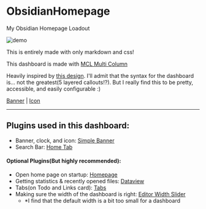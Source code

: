 # ObsidianHomepage
My Obsidian Homepage Loadout

![demo](DemoVideo.gif)

This is entirely made with only markdown and css!

This dashboard is made with [MCL Multi Column](https://github.com/efemkay/obsidian-modular-css-layout)

Heavily inspired by [this design](https://www.reddit.com/r/ObsidianMD/comments/1mk3vas/how_to_achieve_this_layout_made_some_progress_but/).
I'll admit that the syntax for the dashboard is... not the greatest(5 layered callouts!?). But I really find this to be pretty, accessible, and easily configurable :)

[Banner](https://i.pinimg.com/1200x/50/df/2a/50df2a87e9383eb90312eb202eee169b.jpg) | [Icon](https://i.bobopic.com/small/89300338.jpg)

***

## Plugins used in this dashboard:
  -  Banner, clock, and icon: [Simple Banner](https://github.com/eatcodeplay/obsidian-simple-banner)
  -  Search Bar: [Home Tab](https://github.com/olrenso/obsidian-home-tab)

#### Optional Plugins(But highly recommended): 
  - Open home page on startup: [Homepage](https://github.com/mirnovov/obsidian-homepage)
  - Getting statistics & recently opened files: [Dataview](https://github.com/blacksmithgu/obsidian-dataview)
  - Tabs(on Todo and Links card): [Tabs](https://github.com/xhuajin/obsidian-tabs)
  - Making sure the width of the dashboard is right: [Editor Width Slider](https://github.com/MugishoMp/obsidian-editor-width-slider)
    - *I find that the default width is a bit too small for a dashboard 
